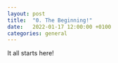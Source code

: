 ```yaml
---
layout: post
title:  "0. The Beginning!"
date:   2022-01-17 12:00:00 +0100
categories: general
---
```

It all starts here!
